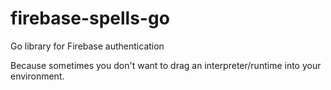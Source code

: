 # firebase-spells-go

Go library for Firebase authentication

Because sometimes you don't want to drag an interpreter/runtime into your environment.